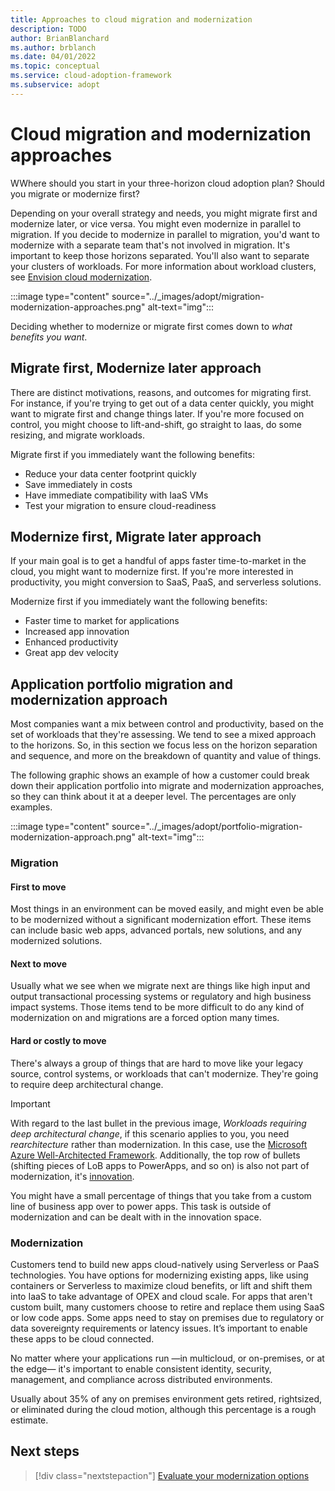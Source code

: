 ```yaml
---
title: Approaches to cloud migration and modernization
description: TODO
author: BrianBlanchard
ms.author: brblanch
ms.date: 04/01/2022
ms.topic: conceptual
ms.service: cloud-adoption-framework
ms.subservice: adopt
---
```

<!--Acrolinx:96, TODO: meta description, more content -->
# Cloud migration and modernization approaches

WWhere should you start in your three-horizon cloud adoption plan? Should you migrate or modernize first?

Depending on your overall strategy and needs, you might migrate first and modernize later, or vice versa. You might even modernize in parallel to migration. If you decide to modernize in parallel to migration, you'd want to modernize with a separate team that's not involved in migration. It's important to keep those horizons separated. You'll also want to separate your clusters of workloads. For more information about workload clusters, see [Envision cloud modernization](../modernize/envision-cloud-modernization.md#step-3-define--track-clusters-of-workloads-based-on-the-motivation).


:::image type="content" source="../_images/adopt/migration-modernization-approaches.png" alt-text="img":::

Deciding whether to modernize or migrate first comes down to *what benefits you want*.

## Migrate first, Modernize later approach

There are distinct motivations, reasons, and outcomes for migrating first. For instance, if you're trying to get out of a data center quickly, you might want to migrate first and change things later. If you're more focused on control, you might choose to lift-and-shift, go straight to Iaas, do some resizing, and migrate workloads.

Migrate first if you immediately want the following benefits:

- Reduce your data center footprint quickly
- Save immediately in costs
- Have immediate compatibility with IaaS VMs
- Test your migration to ensure cloud-readiness

## Modernize first, Migrate later approach

If your main goal is to get a handful of apps faster time-to-market in the cloud, you might want to modernize first. If you're more interested in productivity, you might conversion to SaaS, PaaS, and serverless solutions.

Modernize first if you immediately want the following benefits:

- Faster time to market for applications
- Increased app innovation
- Enhanced productivity
- Great app dev velocity

## Application portfolio migration and modernization approach

Most companies want a mix between control and productivity, based on the set of workloads that they're assessing. We tend to see a mixed approach to the horizons. So, in this section we focus less on the horizon separation and sequence, and more on the breakdown of quantity and value of things.

The following graphic shows an example of how a customer could break down their application portfolio into migrate and modernization approaches, so they can think about it at a deeper level. The percentages are only examples.

:::image type="content" source="../_images/adopt/portfolio-migration-modernization-approach.png" alt-text="img":::

### Migration

#### First to move

Most things in an environment can be moved easily, and might even be able to be modernized without a significant modernization effort. These items can include basic web apps, advanced portals, new solutions, and any modernized solutions.

#### Next to move

Usually what we see when we migrate next are things like high input and output transactional processing systems or regulatory and high business impact systems. Those items tend to be more difficult to do any kind of modernization on and migrations are a forced option many times.

#### Hard or costly to move

There's always a group of things that are hard to move like your legacy source, control systems, or workloads that can't modernize. They're going to require deep architectural change.

> [!IMPORTANT]
> With regard to the last bullet in the previous image, *Workloads requiring deep architectural change*, if this scenario applies to you, you need *rearchitecture* rather than modernization. In this case, use the [Microsoft Azure Well-Architected Framework](/azure/architecture/framework/). Additionally, the top row of bullets (shifting pieces of LoB apps to PowerApps, and so on) is also not part of modernization, it's [innovation](../innovate/index.md).

You might have a small percentage of things that you take from a custom line of business app over to power apps. This task is outside of modernization and can be dealt with in the innovation space.

### Modernization

Customers tend to build new apps cloud-natively using Serverless or PaaS technologies. You have options for modernizing existing apps, like using containers or Serverless to maximize cloud benefits, or lift and shift them into IaaS to take advantage of OPEX and cloud scale. For apps that aren't custom built, many customers choose to retire and replace them using SaaS or low code apps. Some apps need to stay on premises due to regulatory or data sovereignty requirements or latency issues. It’s important to enable these apps to be cloud connected.

No matter where your applications run —in multicloud, or on-premises, or at the edge— it's important to enable consistent identity, security, management, and compliance across distributed environments.

Usually about 35% of any on premises environment gets retired, rightsized, or eliminated during the cloud motion, although this percentage is a rough estimate.

## Next steps

> [!div class="nextstepaction"]
> [Evaluate your modernization options](../modernize/evaluate-modernization-options.md)
